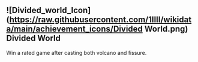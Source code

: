 ## ![Divided_world_Icon](https://raw.githubusercontent.com/1IlIl/wikidata/main/achievement_icons/Divided World.png) Divided World


Win a rated game after casting both volcano and fissure.
